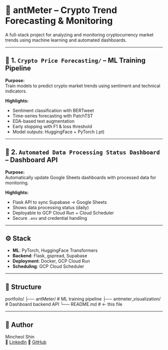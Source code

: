 # 🧠 antMeter – Crypto Trend Forecasting & Monitoring

A full-stack project for analyzing and monitoring cryptocurrency market trends using machine learning and automated dashboards.

---

## 🔹 1. `Crypto Price Forecasting/` – ML Training Pipeline

**Purpose:**  
Train models to predict crypto market trends using sentiment and technical indicators.

**Highlights:**  
- Sentiment classification with BERTweet  
- Time-series forecasting with PatchTST  
- EDA-based text augmentation  
- Early stopping with F1 & loss threshold  
- Model outputs: HuggingFace + PyTorch (.pt)

---

## 🔹 2. `Automated Data Processing Status Dashboard` – Dashboard API

**Purpose:**  
Automatically update Google Sheets dashboards with processed data for monitoring.

**Highlights:**  
- Flask API to sync Supabase → Google Sheets  
- Shows data processing status (daily)  
- Deployable to GCP Cloud Run + Cloud Scheduler  
- Secure `.env` and credential handling

---

## ⚙️ Stack

- **ML**: PyTorch, HuggingFace Transformers  
- **Backend**: Flask, gspread, Supabase  
- **Deployment**: Docker, GCP Cloud Run  
- **Scheduling**: GCP Cloud Scheduler  

---

## 📁 Structure
portfoilo/
├── antMeter/ # ML training pipeline
├── antmeter_visualization/ # Dashboard backend API
└── README.md # ← this file


---

## 👤 Author

Mincheol Shin  
🔗 [LinkedIn](https://www.linkedin.com/in/min-shin-9a8797340/)
🔗 [GitHub](https://github.com/ritnB)
